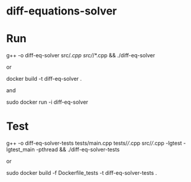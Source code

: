 # diff-equations-solver

# Run

g++ -o diff-eq-solver src/*.cpp src/*/*.cpp && ./diff-eq-solver  

or  

docker build -t diff-eq-solver .  

and  

sudo docker run -i diff-eq-solver  

# Test

g++ -o diff-eq-solver-tests tests/main.cpp tests/*/*.cpp src/*/*.cpp -lgtest -lgtest_main -pthread && ./diff-eq-solver-tests  

or  

sudo docker build -f Dockerfile_tests -t diff-eq-solver-tests .  
